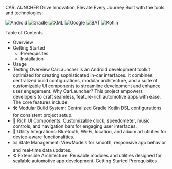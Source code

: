 CARLAUNCHER
Drive Innovation, Elevate Every Journey
Built with the tools and technologies:


<img src="https://img.shields.io/badge/Android-3DDC84?style=for-the-badge&logo=android&logoColor=white" alt="Android"/> <img src="https://img.shields.io/badge/Gradle-02303A?style=for-the-badge&logo=gradle&logoColor=white" alt="Gradle"/> <img src="https://img.shields.io/badge/XML-%23E38E00.svg?style=for-the-badge&logo=xml&logoColor=white" alt="XML"/> <img src="https://img.shields.io/badge/Google-4285F4?style=for-the-badge&logo=google&logoColor=white" alt="Google"/> <img src="https://img.shields.io/badge/BAT-F0E68C?style=for-the-badge&logo=windows-terminal&logoColor=black" alt="BAT"/> <img src="https://img.shields.io/badge/Kotlin-7F52FF?style=for-the-badge&logo=kotlin&logoColor=white" alt="Kotlin"/>

Table of Contents
 * Overview
 * Getting Started
   * Prerequisites
   * Installation
 * Usage
 * Testing
Overview
CarLauncher is an Android development toolkit optimized for creating sophisticated in-car interfaces. It combines centralized build configurations, modular architecture, and a suite of customizable UI components to streamline development and enhance user engagement.
Why CarLauncher?
This project empowers developers to craft seamless, feature-rich automotive apps with ease. The core features include:
 * 🛠️ Modular Build System: Centralized Gradle Kotlin DSL configurations for consistent project setup.
 * 🚗 Rich UI Components: Customizable clock, speedometer, music controls, and navigation bars for engaging user interfaces.
 * 📍 Utility Integrations: Bluetooth, Wi-Fi, location, and album art utilities for device-aware functionalities.
 * 📊 State Management: ViewModels for smooth, responsive app behavior and real-time data updates.
 * ⚙️ Extensible Architecture: Reusable modules and utilities designed for scalable automotive app development.
Getting Started
Prerequisites
